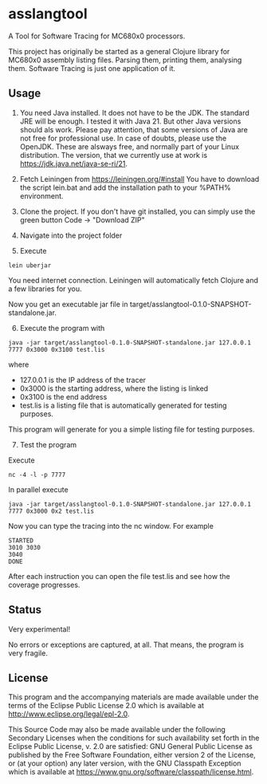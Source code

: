 # asslangtool

A Tool for Software Tracing for MC680x0 processors.

This project has originally be started as a general Clojure library for MC680x0 assembly
listing files. Parsing them, printing them, analysing them. Software Tracing is just
one application of it.

## Usage

1. You need Java installed. It does not have to be the JDK. The standard JRE will be enough.
I tested it with Java 21. But other Java versions should als work. Please pay attention, that
some versions of Java are not free for professional use. In case of doubts, please use the
OpenJDK. These are alsways free, and normally part of your Linux distribution. The version,
that we currently use at work is https://jdk.java.net/java-se-ri/21.

2. Fetch Leiningen from https://leiningen.org/#install
You have to download the script lein.bat and add the installation path to your %PATH% environment.

3. Clone the project. If you don't have git installed, you can simply use the green button
Code -> "Download ZIP"

4. Navigate into the project folder

5. Execute
````
lein uberjar
````
You need internet connection. Leiningen will automatically fetch Clojure and a few libraries for you.

Now you get an executable jar file in target/asslangtool-0.1.0-SNAPSHOT-standalone.jar.

6. Execute the program with
````
java -jar target/asslangtool-0.1.0-SNAPSHOT-standalone.jar 127.0.0.1 7777 0x3000 0x3100 test.lis
````

where
* 127.0.0.1 is the IP address of the tracer
* 0x3000 is the starting address, where the listing is linked
* 0x3100 is the end address
* test.lis is a listing file that is automatically generated for testing purposes.

This program will generate for you a simple listing file for testing purposes.

7. Test the program

Execute
````
nc -4 -l -p 7777
````
In parallel execute
````
java -jar target/asslangtool-0.1.0-SNAPSHOT-standalone.jar 127.0.0.1 7777 0x3000 0x2 test.lis
````
Now you can type the tracing into the nc window. For example
````
STARTED
3010 3030
3040 
DONE
````
After each instruction you can open the file test.lis and see how the coverage progresses.

## Status

Very experimental!

No errors or exceptions are captured, at all. That means, the program is very fragile.

## License

This program and the accompanying materials are made available under the
terms of the Eclipse Public License 2.0 which is available at
http://www.eclipse.org/legal/epl-2.0.

This Source Code may also be made available under the following Secondary
Licenses when the conditions for such availability set forth in the Eclipse
Public License, v. 2.0 are satisfied: GNU General Public License as published by
the Free Software Foundation, either version 2 of the License, or (at your
option) any later version, with the GNU Classpath Exception which is available
at https://www.gnu.org/software/classpath/license.html.